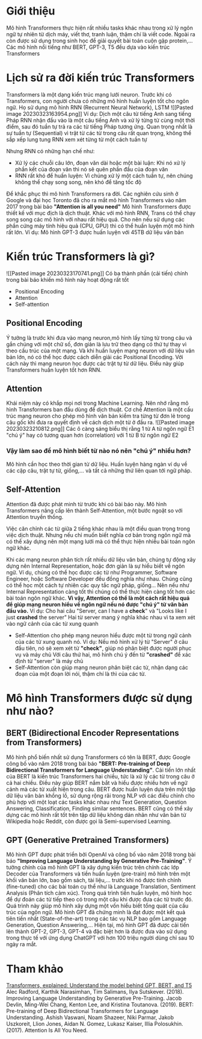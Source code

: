# Giới thiệu
Mô hình Transformers thực hiện rất nhiều tasks khác nhau trong xử lý ngôn ngữ tự nhiên từ dịch máy, viết thơ, tranh luận, thậm chí là viết code. Ngoài ra còn được sử dụng trong sinh học để giải quyết bài toán cuộn gập protein,...
Các mô hình nổi tiếng như BERT, GPT-3, T5 đều dựa vào kiến trúc Transformers
# Lịch sử ra đời kiến trúc Transformers
Transformers là một dạng kiến trúc mạng lưới neuron.
Trước khi có Transformers, con người chưa có những mô hình huấn luyện tốt cho ngôn ngữ.
Họ sử dụng mô hình RNN (Recurrent Neural Network), LSTM
![[Pasted image 20230323163954.png]]
Ví dụ: Dịch một câu từ tiếng Anh sang tiếng Pháp
RNN nhận đầu vào là một câu tiếng Anh và xử lý từng từ cùng một thời điểm, sau đó tuần tự trả ra các từ tiếng Pháp tương ứng.
Quan trọng nhất là sự tuần tự (Sequential) vì trật từ các từ trong câu rất quan trọng, không thể sắp xếp lung tung
RNN xem xét từng từ một cách tuần tự

Nhưng RNN có những hạn chế như:
- Xử lý các chuỗi câu lớn, đoạn văn dài hoặc một bài luận: Khi nó xử lý phần kết của đoạn văn thì nó sẽ quên phần đầu của đoạn văn
- RNN rất khó để huấn luyện: Vì chúng xử lý một cách tuần tự, nên chúng không thể chạy song song, nên khó để tăng tốc độ

Để khắc phục thì mô hình Transformers ra đời. Các nghiên cứu sinh ở Google và đại học Toronto đã cho ra mắt mô hình Transformers vào năm 2017 trong bài báo **"Attention is all you need"**
Mô hình Transformers được thiết kế với mục địch là dịch thuật. Khác với mô hình RNN, Trans có thể chạy song song các mô hình với nhau rất hiệu quả. Cho nên nếu sử dụng các phần cứng máy tính hiệu quả (CPU, GPU) thì có thể huấn luyện một mô hình rất lớn.
Ví dụ: Mô hình GPT-3 được huấn luyện với 45TB dữ liệu văn bản
# Kiến trúc Transformers là gì?
![[Pasted image 20230323170741.png]]
Có ba thành phần (cải tiến) chính trong bài báo khiến mô hình này hoạt động rất tốt
- Positional Encoding
- Attention
- Self-attention
## Positional Encoding
Ý tưởng là trước khi đưa vào mạng neuron,mô hình lấy từng từ trong câu và gắn chúng với một chữ số, đơn giản là lưu trữ theo dạng có thứ tự thay vì theo cấu trúc của một mạng. Và khi huấn luyện mạng neuron với dữ liệu văn bản lớn, nó có thể học được cách diễn giải các Positional Encoding.
Với cách này thì mạng neuron học được các trật tự từ dữ liệu. Điều này giúp Transformers huấn luyện tốt hơn RNN.
## Attention
Khái niệm này có khắp mọi nơi trong Machine Learning. Nên nhớ rằng mô hình Transformers ban đầu dùng để dịch thuật.
Cơ chế Attention là một cấu trúc mạng neuron cho phép mô hình văn bản kiểm tra từng từ đơn lẻ trong câu gốc khi đưa ra quyết định về cách dịch một từ ở đầu ra.
![[Pasted image 20230323210812.png]]
Các ô càng sáng biểu thị rằng 1 từ A từ ngôn ngữ E1 "chú ý" hay có tương quan hơn (correlation) với 1 từ B từ ngôn ngữ E2

### Vậy làm sao để mô hình biết từ nào nó nên "chú ý" nhiều hơn?
Mô hình cần học theo thời gian từ dữ liệu. Huấn luyện hàng ngàn ví dụ về các cặp câu, trật tự từ, giống,... và tất cả những thứ liên quan tới ngữ pháp.
## Self-Attention
Attention đã được phát minh từ trước khi có bài báo này. Mô hình Transformers nâng cấp lên thành Self-Attention, một bước ngoặt so với Attention truyền thống.

Việc căn chỉnh các từ giữa 2 tiếng khác nhau là một điều quan trọng trong việc dịch thuật. Nhưng nếu chỉ muốn biết nghĩa cơ bản trong ngôn ngữ mà có thể xây dựng nên một mạng lưới mà có thể thực hiện nhiều bài toán ngôn ngữ khác. 

Khi các mạng neuron phân tích rất nhiều dữ liệu văn bản, chúng tự động xây dựng nên Internal Representation, hoặc đơn giản là sự hiểu biết về ngôn ngữ. Ví dụ, chúng có thể học được các từ như Programmer, Software Engineer, hoặc Software Developer đều đồng nghĩa như nhau.
Chúng cũng có thể học một cách tự nhiên các quy tắc ngữ pháp, giống... Nên nếu như Internal Representation càng tốt thì chúng có thể thực hiện càng tốt hơn các bài toán ngôn ngữ khác.
**Vì vậy, Attention có thể là một cách rất hiệu quả để giúp mạng neuron hiểu về ngôn ngữ nếu nó được "chú ý" từ văn bản đầu vào.**
Ví dụ: Cho hai câu
"Server, can I have a **check**" và "Looks like I just **crashed** the server"
Hai từ server mang ý nghĩa khác nhau vì ta xem xét vào ngữ cảnh của các từ xung quanh

- Self-Attention cho phép mạng neuron hiểu được một từ trong ngữ cảnh của các từ xung quanh nó.
Ví dụ: Nếu mô hình xử lý từ "Server" ở câu đầu tiên, nó sẽ xem xét từ **"check"**, giúp nó phân biệt được người phục vụ và máy chủ
Với câu thứ hai, mô hình chú ý đến từ **"crashed"** để xác định từ "server" là máy chủ
- Self-Attention còn giúp mạng neuron phân biệt các từ, nhận dạng các đoạn của một đoạn lời nói, thậm chí là thì của các từ.
# Mô hình Transformers được sử dụng như nào?
## BERT (Bidirectional Encoder Representations from Transformers)
Mô hình phổ biến nhất sử dụng Transformers có tên là BERT, được Google công bố vào năm 2018 trong bài báo **"BERT: Pre-training of Deep Bidirectional Transformers for Language Understanding"**.
Cải tiến lớn nhất của BERT là kiến trúc Transformers hai chiều, tức là xử lý các từ trong câu ở cả hai chiều. Điều này giúp BERT nắm bắt và hiểu được nhiều hơn về ngữ cảnh mà các từ xuất hiện trong câu. 
BERT được huấn luyện dựa trên một tập dữ liệu văn bản khồng lồ, sử dụng rộng rãi trong NLP với các điều chỉnh cho phù hợp với một loạt các tasks khác nhau như Text Generation, Question Answering, Classification, Finding similar sentences.
BERT cũng có thể xây dựng các mô hình rất tốt trên tập dữ liệu không dán nhãn như văn bản từ Wikipedia hoặc Reddit, còn được gọi là Semi-supervised Learning. 
## GPT (Generative Pretrained Transformers)
Mô hình GPT được phát triển bởi OpenAI và công bố vào năm 2018 trong bài báo **"Improving Language Understanding by Generative Pre-Training"**.
Ý tưởng chính của mô hình GPT là xây dựng kiến trúc trên chính các lớp Decoder của Transformers và tiền huấn luyện (pre-train) mô hình trên một khối văn bản lớn, bao gồm sách, tài liệu,... trước khi nó được tinh chỉnh (fine-tuned) cho các bài toán cụ thể như là Language Translation, Sentiment Analysis (Phân tích cảm xúc).
Trong quá trình tiền huấn luyện, mô hình học để dự đoán các từ tiếp theo có trong một câu khi được đưa các từ trước đó. Quá trình này giúp mô hình xây dựng một vốn hiểu biết tổng quát của cấu trúc của ngôn ngữ.
Mô hình GPT đã chứng minh là đạt được một kết quả tiên tiến nhất (State-of-the-art) trong các tác vụ NLP bao gồm Language Generation, Question Answering,...
Hiện tại, mô hình GPT đã được cải tiến lên thành GPT-2, GPT-3, GPT-4 và đặc biệt hơn là được đưa vào sử dụng trong thực tế với ứng dụng ChatGPT với hơn 100 triệu người dùng chỉ sau 10 ngày ra mắt.

# Tham khảo 
[Transformers, explained: Understand the model behind GPT, BERT, and T5](https://youtu.be/SZorAJ4I-sA)
Alec Radford, Karthik Narasimhan, Tim Salimans, Ilya Sutskever. (2018). Improving Language Understanding by Generative Pre-Training.
Jacob Devlin, Ming-Wei Chang, Kenton Lee, and Kristina Toutanova. (2019). BERT: Pre-training of Deep Bidirectional Transformers for Language Understanding.
Ashish Vaswani, Noam Shazeer, Niki Parmar, Jakob Uszkoreit, Llion Jones, Aidan N. Gomez, Lukasz Kaiser, Illia Polosukhin. (2017). Attention Is All You Need.
